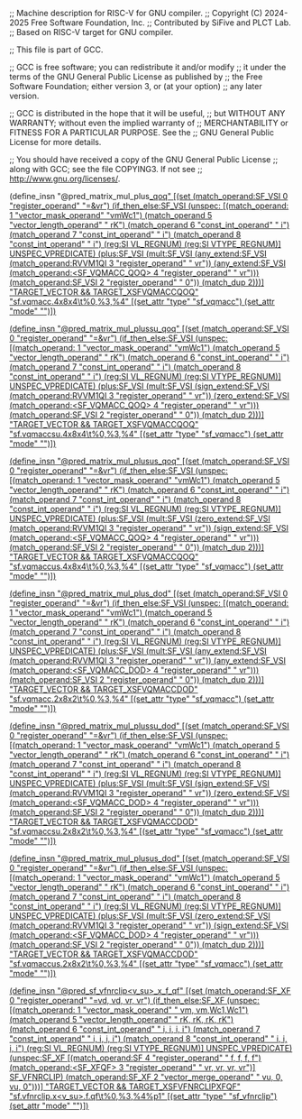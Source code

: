 ;; Machine description for RISC-V for GNU compiler.
;; Copyright (C) 2024-2025 Free Software Foundation, Inc.
;; Contributed by SiFive and PLCT Lab.
;; Based on RISC-V target for GNU compiler.

;; This file is part of GCC.

;; GCC is free software; you can redistribute it and/or modify
;; it under the terms of the GNU General Public License as published by
;; the Free Software Foundation; either version 3, or (at your option)
;; any later version.

;; GCC is distributed in the hope that it will be useful,
;; but WITHOUT ANY WARRANTY; without even the implied warranty of
;; MERCHANTABILITY or FITNESS FOR A PARTICULAR PURPOSE.  See the
;; GNU General Public License for more details.

;; You should have received a copy of the GNU General Public License
;; along with GCC; see the file COPYING3.  If not see
;; <http://www.gnu.org/licenses/>.

(define_insn "@pred_matrix_mul_plus<u><mode>_qoq"
  [(set (match_operand:SF_VSI 0 "register_operand"                    "=&vr")
	(if_then_else:SF_VSI
	  (unspec:<VM>
	    [(match_operand:<VM> 1 "vector_mask_operand"             "vmWc1")
	     (match_operand 5 "vector_length_operand"                "   rK")
	     (match_operand 6 "const_int_operand"                    "    i")
	     (match_operand 7 "const_int_operand"                    "    i")
	     (match_operand 8 "const_int_operand"                    "    i")
	     (reg:SI VL_REGNUM)
	     (reg:SI VTYPE_REGNUM)] UNSPEC_VPREDICATE)
	  (plus:SF_VSI
	    (mult:SF_VSI
	      (any_extend:SF_VSI
	        (match_operand:RVVM1QI 3 "register_operand" "   vr"))
	      (any_extend:SF_VSI
	        (match_operand:<SF_VQMACC_QOQ> 4 "register_operand" "   vr")))
	    (match_operand:SF_VSI 2 "register_operand"              "    0"))
	  (match_dup 2)))]
  "TARGET_VECTOR && TARGET_XSFVQMACCQOQ"
  "sf.vqmacc<u>.4x8x4\t%0,%3,%4"
  [(set_attr "type" "sf_vqmacc")
   (set_attr "mode" "<MODE>")])

(define_insn "@pred_matrix_mul_plussu<mode>_qoq"
  [(set (match_operand:SF_VSI 0 "register_operand"                    "=&vr")
	(if_then_else:SF_VSI
	  (unspec:<VM>
	    [(match_operand:<VM> 1 "vector_mask_operand"             "vmWc1")
	     (match_operand 5 "vector_length_operand"                "   rK")
	     (match_operand 6 "const_int_operand"                    "    i")
	     (match_operand 7 "const_int_operand"                    "    i")
	     (match_operand 8 "const_int_operand"                    "    i")
	     (reg:SI VL_REGNUM)
	     (reg:SI VTYPE_REGNUM)] UNSPEC_VPREDICATE)
	  (plus:SF_VSI
	    (mult:SF_VSI
	      (sign_extend:SF_VSI
	        (match_operand:RVVM1QI 3 "register_operand" "   vr"))
	      (zero_extend:SF_VSI
	        (match_operand:<SF_VQMACC_QOQ> 4 "register_operand" "   vr")))
	    (match_operand:SF_VSI 2 "register_operand"              "    0"))
	  (match_dup 2)))]
  "TARGET_VECTOR && TARGET_XSFVQMACCQOQ"
  "sf.vqmaccsu.4x8x4\t%0,%3,%4"
  [(set_attr "type" "sf_vqmacc")
   (set_attr "mode" "<MODE>")])

(define_insn "@pred_matrix_mul_plusus<mode>_qoq"
  [(set (match_operand:SF_VSI 0 "register_operand"                    "=&vr")
	(if_then_else:SF_VSI
	  (unspec:<VM>
	    [(match_operand:<VM> 1 "vector_mask_operand"             "vmWc1")
	     (match_operand 5 "vector_length_operand"                "   rK")
	     (match_operand 6 "const_int_operand"                    "    i")
	     (match_operand 7 "const_int_operand"                    "    i")
	     (match_operand 8 "const_int_operand"                    "    i")
	     (reg:SI VL_REGNUM)
	     (reg:SI VTYPE_REGNUM)] UNSPEC_VPREDICATE)
	  (plus:SF_VSI
	    (mult:SF_VSI
	      (zero_extend:SF_VSI
	        (match_operand:RVVM1QI 3 "register_operand" "   vr"))
	      (sign_extend:SF_VSI
	        (match_operand:<SF_VQMACC_QOQ> 4 "register_operand" "   vr")))
	    (match_operand:SF_VSI 2 "register_operand"              "    0"))
	  (match_dup 2)))]
  "TARGET_VECTOR && TARGET_XSFVQMACCQOQ"
  "sf.vqmaccus.4x8x4\t%0,%3,%4"
  [(set_attr "type" "sf_vqmacc")
   (set_attr "mode" "<MODE>")])

(define_insn "@pred_matrix_mul_plus<u><mode>_dod"
  [(set (match_operand:SF_VSI 0 "register_operand"                    "=&vr")
	(if_then_else:SF_VSI
	  (unspec:<VM>
	    [(match_operand:<VM> 1 "vector_mask_operand"             "vmWc1")
	     (match_operand 5 "vector_length_operand"                "   rK")
	     (match_operand 6 "const_int_operand"                    "    i")
	     (match_operand 7 "const_int_operand"                    "    i")
	     (match_operand 8 "const_int_operand"                    "    i")
	     (reg:SI VL_REGNUM)
	     (reg:SI VTYPE_REGNUM)] UNSPEC_VPREDICATE)
	  (plus:SF_VSI
	    (mult:SF_VSI
	      (any_extend:SF_VSI
	        (match_operand:RVVM1QI 3 "register_operand" "   vr"))
	      (any_extend:SF_VSI
	        (match_operand:<SF_VQMACC_DOD> 4 "register_operand" "   vr")))
	    (match_operand:SF_VSI 2 "register_operand"              "    0"))
	  (match_dup 2)))]
  "TARGET_VECTOR && TARGET_XSFVQMACCDOD"
  "sf.vqmacc<u>.2x8x2\t%0,%3,%4"
  [(set_attr "type" "sf_vqmacc")
   (set_attr "mode" "<MODE>")])

(define_insn "@pred_matrix_mul_plussu<mode>_dod"
  [(set (match_operand:SF_VSI 0 "register_operand"                    "=&vr")
	(if_then_else:SF_VSI
	  (unspec:<VM>
	    [(match_operand:<VM> 1 "vector_mask_operand"             "vmWc1")
	     (match_operand 5 "vector_length_operand"                "   rK")
	     (match_operand 6 "const_int_operand"                    "    i")
	     (match_operand 7 "const_int_operand"                    "    i")
	     (match_operand 8 "const_int_operand"                    "    i")
	     (reg:SI VL_REGNUM)
	     (reg:SI VTYPE_REGNUM)] UNSPEC_VPREDICATE)
	  (plus:SF_VSI
	    (mult:SF_VSI
	      (sign_extend:SF_VSI
	        (match_operand:RVVM1QI 3 "register_operand" "   vr"))
	      (zero_extend:SF_VSI
	        (match_operand:<SF_VQMACC_DOD> 4 "register_operand" "   vr")))
	    (match_operand:SF_VSI 2 "register_operand"              "    0"))
	  (match_dup 2)))]
  "TARGET_VECTOR && TARGET_XSFVQMACCDOD"
  "sf.vqmaccsu.2x8x2\t%0,%3,%4"
  [(set_attr "type" "sf_vqmacc")
   (set_attr "mode" "<MODE>")])

(define_insn "@pred_matrix_mul_plusus<mode>_dod"
  [(set (match_operand:SF_VSI 0 "register_operand"                    "=&vr")
	(if_then_else:SF_VSI
	  (unspec:<VM>
	    [(match_operand:<VM> 1 "vector_mask_operand"             "vmWc1")
	     (match_operand 5 "vector_length_operand"                "   rK")
	     (match_operand 6 "const_int_operand"                    "    i")
	     (match_operand 7 "const_int_operand"                    "    i")
	     (match_operand 8 "const_int_operand"                    "    i")
	     (reg:SI VL_REGNUM)
	     (reg:SI VTYPE_REGNUM)] UNSPEC_VPREDICATE)
	  (plus:SF_VSI
	    (mult:SF_VSI
	      (zero_extend:SF_VSI
	        (match_operand:RVVM1QI 3 "register_operand" "   vr"))
	      (sign_extend:SF_VSI
	        (match_operand:<SF_VQMACC_DOD> 4 "register_operand" "   vr")))
	    (match_operand:SF_VSI 2 "register_operand"              "    0"))
	  (match_dup 2)))]
  "TARGET_VECTOR && TARGET_XSFVQMACCDOD"
  "sf.vqmaccus.2x8x2\t%0,%3,%4"
  [(set_attr "type" "sf_vqmacc")
   (set_attr "mode" "<MODE>")])

(define_insn "@pred_sf_vfnrclip<v_su><mode>_x_f_qf"
  [(set (match_operand:SF_XF 0 "register_operand"        "=vd, vd, vr, vr")
	(if_then_else:SF_XF
	  (unspec:<VM>
	    [(match_operand:<VM> 1 "vector_mask_operand"     " vm, vm,Wc1,Wc1")
	     (match_operand 5 "vector_length_operand"        " rK, rK, rK, rK")
	     (match_operand 6 "const_int_operand"            "  i,  i,  i,  i")
	     (match_operand 7 "const_int_operand"            "  i,  i,  i,  i")
	     (match_operand 8 "const_int_operand"            "  i,  i,  i,  i")
	     (reg:SI VL_REGNUM)
	     (reg:SI VTYPE_REGNUM)] UNSPEC_VPREDICATE)
	  (unspec:SF_XF
	    [(match_operand:SF 4 "register_operand"          "  f,  f,  f,  f")
	     (match_operand:<SF_XFQF> 3 "register_operand"       " vr, vr, vr, vr")] SF_VFNRCLIP)
	  (match_operand:SF_XF 2 "vector_merge_operand"  " vu,  0, vu,  0")))]
  "TARGET_VECTOR && TARGET_XSFVFNRCLIPXFQF"
  "sf.vfnrclip.x<v_su>.f.qf\t%0,%3,%4%p1"
  [(set_attr "type" "sf_vfnrclip")
   (set_attr "mode" "<MODE>")])
